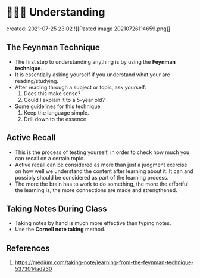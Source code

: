 # 👨🏽‍🏫  Understanding
created: 2021-07-25 23:02
![[Pasted image 20210726114659.png]] 
## The Feynman Technique
* The first step to understanding anything is by using the **Feynman technique**.
* It is essentially asking yourself if you understand what your are reading/studying.
* After reading through a subject or topic, ask yourself:
	1. Does this make sense?
	2. Could I explain it to a 5-year old?
* Some guidelines for this technique:
	1. Keep the language simple.
	2. Drill down to the essence

## Active Recall
* This is the process of testing yourself, in order to check how much you can recall on a certain topic.
* Active recall can be considered as more than just a judgment exercise on how well we understand the content after learning about it. It can and possibly should be considered as part of the learning process.
* The more the brain has to work to do something, the more the effortful the learning is, the more connections are made and strengthened. 

## Taking Notes During Class
* Taking notes by hand is much more effective than typing notes.
* Use the **Cornell note taking**  method.
## References
1. https://medium.com/taking-note/learning-from-the-feynman-technique-5373014ad230